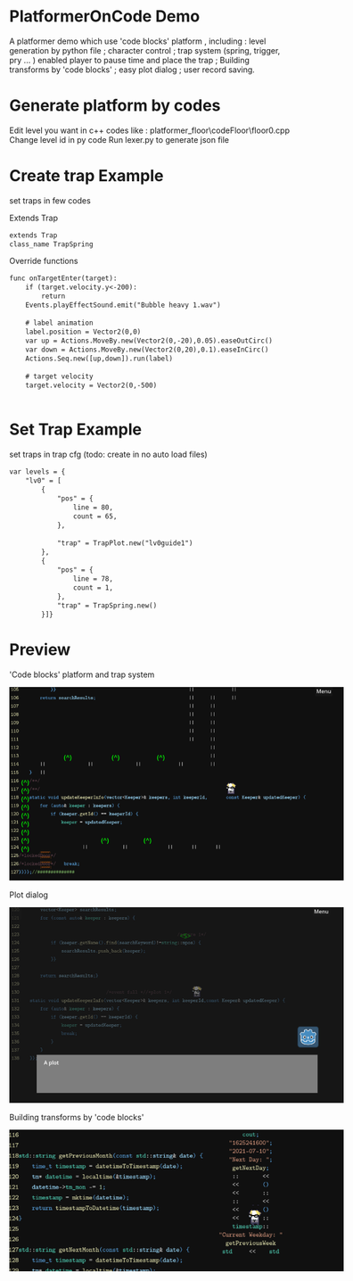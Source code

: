 # PlatformerOnCode Demo 
A platformer demo which use 'code blocks' platform , including :
level generation by python file ; 
character control ;
trap system (spring, trigger, pry ... ) enabled player to pause time and place the trap ; 
Building transforms by 'code blocks' ; 
easy plot dialog ;
user record saving.

# Generate platform by codes
Edit level you want in c++ codes like : platformer_floor\codeFloor\floor0.cpp
Change level id in py code
Run lexer.py to generate json file

# Create trap Example
set traps in few codes 

Extends Trap
```GDScript
extends Trap
class_name TrapSpring
```
Override functions
```GDScript
func onTargetEnter(target):
	if (target.velocity.y<-200):
        return
	Events.playEffectSound.emit("Bubble heavy 1.wav")

	# label animation
	label.position = Vector2(0,0)
	var up = Actions.MoveBy.new(Vector2(0,-20),0.05).easeOutCirc()
	var down = Actions.MoveBy.new(Vector2(0,20),0.1).easeInCirc()
	Actions.Seq.new([up,down]).run(label)

	# target velocity
	target.velocity = Vector2(0,-500)
	
```

# Set Trap Example
set traps in trap cfg (todo: create in no auto load files)
```GDScript
var levels = {
	"lv0" = [
		{
			"pos" = {
				line = 80,
				count = 65,
			},

			"trap" = TrapPlot.new("lv0guide1")
		},
		{
			"pos" = {
				line = 78,
				count = 1,
			},
			"trap" = TrapSpring.new()
		}]}
```

# Preview
'Code blocks' platform and trap system
<p align='center'>
<img src='previews\PlatformerDemoPreview1.png' title='images' style='max-width:600px'></img>
</p>
Plot dialog 
<p align='center'>
<img src='previews\PlatformerDemoPreview2.png' title='images' style='max-width:600px'></img>
</p>
Building transforms by 'code blocks'
<p align='center'>
<img src='previews\PlatformerDemoPreview3.png' title='images' style='max-width:600px'></img>
</p>